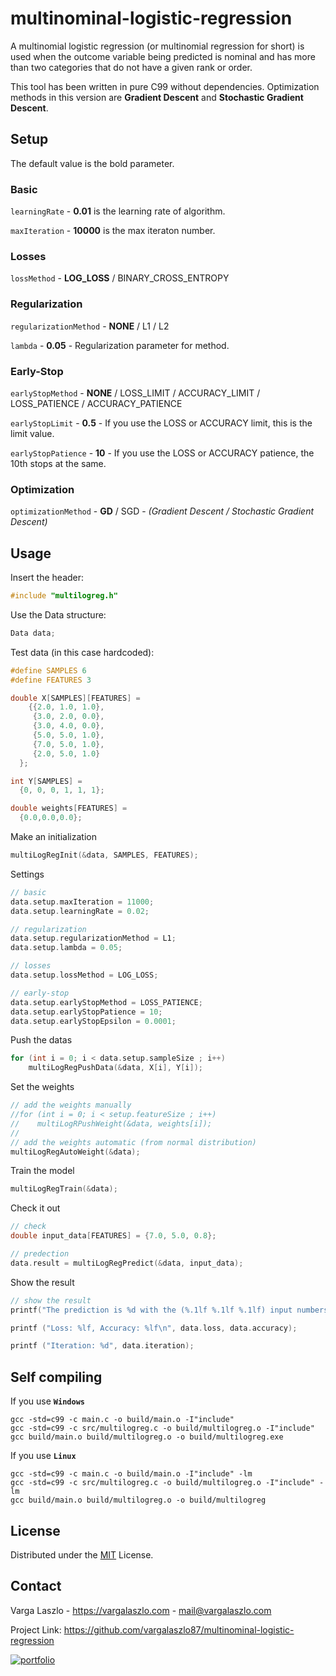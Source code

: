 # multinominal-logistic-regression

A multinomial logistic regression (or multinomial regression for short) is used when the outcome variable being predicted is nominal and has more than two categories that do not have a given rank or order. 

This tool has been written in pure C99 without dependencies. Optimization methods in this version are **Gradient Descent** and **Stochastic Gradient Descent**.

## Setup

The default value is the bold parameter.

### Basic

`learningRate` - **0.01** is the learning rate of algorithm.

`maxIteration` - **10000** is the max iteraton number.

### Losses

`lossMethod` - **LOG_LOSS** / BINARY_CROSS_ENTROPY

### Regularization

`regularizationMethod` - **NONE** / L1 / L2

`lambda` - **0.05** - Regularization parameter for method.

### Early-Stop

`earlyStopMethod` - **NONE** / LOSS_LIMIT / ACCURACY_LIMIT / LOSS_PATIENCE / ACCURACY_PATIENCE

`earlyStopLimit` - **0.5** - If you use the LOSS or ACCURACY limit, this is the limit value. 

`earlyStopPatience` - **10** - If you use the LOSS or ACCURACY patience, the 10th stops at the same.

### Optimization

`optimizationMethod` - **GD** / SGD - _(Gradient Descent / Stochastic Gradient Descent)_


## Usage

Insert the header:
```C
#include "multilogreg.h"
```
Use the Data structure:
```C
Data data;
```
Test data (in this case hardcoded):
```C
#define SAMPLES 6
#define FEATURES 3

double X[SAMPLES][FEATURES] =
    {{2.0, 1.0, 1.0},
     {3.0, 2.0, 0.0},
     {3.0, 4.0, 0.0},
     {5.0, 5.0, 1.0},
     {7.0, 5.0, 1.0},
     {2.0, 5.0, 1.0}
  };

int Y[SAMPLES] =
  {0, 0, 0, 1, 1, 1};

double weights[FEATURES] =
  {0.0,0.0,0.0};
```
Make an initialization
```C
multiLogRegInit(&data, SAMPLES, FEATURES);
```
Settings
```C
// basic
data.setup.maxIteration = 11000;
data.setup.learningRate = 0.02;

// regularization
data.setup.regularizationMethod = L1;
data.setup.lambda = 0.05;

// losses
data.setup.lossMethod = LOG_LOSS;

// early-stop
data.setup.earlyStopMethod = LOSS_PATIENCE;
data.setup.earlyStopPatience = 10;
data.setup.earlyStopEpsilon = 0.0001;
```
Push the datas
```C
for (int i = 0; i < data.setup.sampleSize ; i++)
    multiLogRegPushData(&data, X[i], Y[i]);
```

Set the weights
```C
// add the weights manually
//for (int i = 0; i < setup.featureSize ; i++)
//    multiLogRPushWeight(&data, weights[i]);
//
// add the weights automatic (from normal distribution)
multiLogRegAutoWeight(&data);
```

Train the model
```C
multiLogRegTrain(&data);
```

Check it out
```C
// check
double input_data[FEATURES] = {7.0, 5.0, 0.8};

// predection
data.result = multiLogRegPredict(&data, input_data);
```

Show the result
```C
// show the result
printf("The prediction is %d with the (%.1lf %.1lf %.1lf) input numbers.\n", data.result, input_data[0], input_data[1], input_data[2]);

printf ("Loss: %lf, Accuracy: %lf\n", data.loss, data.accuracy);

printf ("Iteration: %d", data.iteration);
```

## Self compiling

If you use **`Windows`**
```
gcc -std=c99 -c main.c -o build/main.o -I"include"
gcc -std=c99 -c src/multilogreg.c -o build/multilogreg.o -I"include"
gcc build/main.o build/multilogreg.o -o build/multilogreg.exe
```

If you use **`Linux`**
```
gcc -std=c99 -c main.c -o build/main.o -I"include" -lm
gcc -std=c99 -c src/multilogreg.c -o build/multilogreg.o -I"include" -lm
gcc build/main.o build/multilogreg.o -o build/multilogreg
```

## License

Distributed under the [MIT](https://choosealicense.com/licenses/mit/) License.

## Contact

Varga Laszlo - https://vargalaszlo.com - mail@vargalaszlo.com

Project Link: https://github.com/vargalaszlo87/multinominal-logistic-regression

[![portfolio](https://img.shields.io/badge/my_portfolio-000?style=for-the-badge&logo=ko-fi&logoColor=white)](http://vargalaszlo.com)
